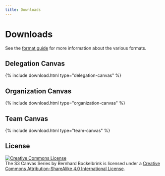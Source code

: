 ```yaml
---
title: Downloads
---
```


# Downloads 

See the [format guide](format-guide.md) for more information about the various formats.

## Delegation Canvas

{% include download.html type="delegation-canvas" %} 

## Organization Canvas

{% include download.html type="organization-canvas" %} 

## Team Canvas

{% include download.html type="team-canvas" %} 


## License 

<a rel="license" href="http://creativecommons.org/licenses/by-sa/4.0/"><img alt="Creative Commons License" style="border-width:0" src="https://i.creativecommons.org/l/by-sa/4.0/88x31.png" /></a><br />The S3 Canvas Series by Bernhard Bockelbrink is licensed under a <a rel="license" href="http://creativecommons.org/licenses/by-sa/4.0/">Creative Commons Attribution-ShareAlike 4.0 International License</a>.
